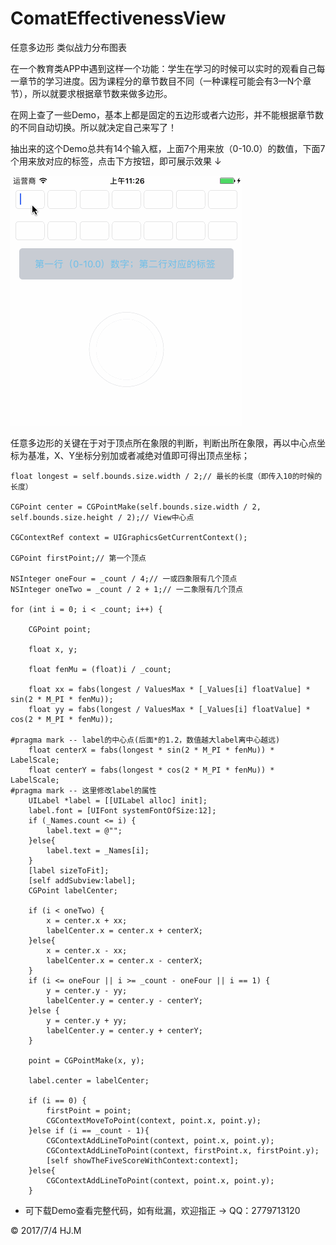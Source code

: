 # ComatEffectivenessView
任意多边形 类似战力分布图表

在一个教育类APP中遇到这样一个功能：学生在学习的时候可以实时的观看自己每一章节的学习进度。因为课程分的章节数目不同（一种课程可能会有3—N个章节），所以就要求根据章节数来做多边形。

在网上查了一些Demo，基本上都是固定的五边形或者六边形，并不能根据章节数的不同自动切换。所以就决定自己来写了！

抽出来的这个Demo总共有14个输入框，上面7个用来放（0-10.0）的数值，下面7个用来放对应的标签，点击下方按钮，即可展示效果 ↓

![](https://github.com/DepponMain/ComatEffectivenessView/raw/master/GIF/Comat.gif)

任意多边形的关键在于对于顶点所在象限的判断，判断出所在象限，再以中心点坐标为基准，X、Y坐标分别加或者减绝对值即可得出顶点坐标；

	float longest = self.bounds.size.width / 2;// 最长的长度（即传入10的时候的长度）
    
    CGPoint center = CGPointMake(self.bounds.size.width / 2, self.bounds.size.height / 2);// View中心点
    
    CGContextRef context = UIGraphicsGetCurrentContext();
    
    CGPoint firstPoint;// 第一个顶点
    
    NSInteger oneFour = _count / 4;// 一或四象限有几个顶点
    NSInteger oneTwo = _count / 2 + 1;// 一二象限有几个顶点
    
    for (int i = 0; i < _count; i++) {
        
        CGPoint point;
        
        float x, y;
        
        float fenMu = (float)i / _count;
        
        float xx = fabs(longest / ValuesMax * [_Values[i] floatValue] * sin(2 * M_PI * fenMu));
        float yy = fabs(longest / ValuesMax * [_Values[i] floatValue] * cos(2 * M_PI * fenMu));
        
	#pragma mark -- label的中心点(后面*的1.2，数值越大label离中心越远)
        float centerX = fabs(longest * sin(2 * M_PI * fenMu)) * LabelScale;
        float centerY = fabs(longest * cos(2 * M_PI * fenMu)) * LabelScale;
	#pragma mark -- 这里修改label的属性
        UILabel *label = [[UILabel alloc] init];
        label.font = [UIFont systemFontOfSize:12];
        if (_Names.count <= i) {
            label.text = @"";
        }else{
            label.text = _Names[i];
        }
        [label sizeToFit];
        [self addSubview:label];
        CGPoint labelCenter;
        
        if (i < oneTwo) {
            x = center.x + xx;
            labelCenter.x = center.x + centerX;
        }else{
            x = center.x - xx;
            labelCenter.x = center.x - centerX;
        }
        if (i <= oneFour || i >= _count - oneFour || i == 1) {
            y = center.y - yy;
            labelCenter.y = center.y - centerY;
        }else {
            y = center.y + yy;
            labelCenter.y = center.y + centerY;
        }
        
        point = CGPointMake(x, y);
        
        label.center = labelCenter;
        
        if (i == 0) {
            firstPoint = point;
            CGContextMoveToPoint(context, point.x, point.y);
        }else if (i == _count - 1){
            CGContextAddLineToPoint(context, point.x, point.y);
            CGContextAddLineToPoint(context, firstPoint.x, firstPoint.y);
            [self showTheFiveScoreWithContext:context];
        }else{
            CGContextAddLineToPoint(context, point.x, point.y);
        }
        
        
* 可下载Demo查看完整代码，如有纰漏，欢迎指正 → QQ：2779713120


<div class="footer">
	&copy; 2017/7/4 HJ.M
</div>
